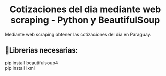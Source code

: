 <h1 align="center">Cotizaciones del dia mediante web scraping - Python y BeautifulSoup </h1>

Mediante web scraping obtener las cotizaciones del dia en Paraguay.

## :hammer:Librerias necesarias:

pip install beautifulsoup4  <br>
pip install lxml <br>
